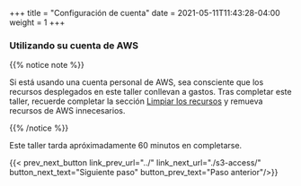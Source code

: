+++
title = "Configuración de cuenta"
date =  2021-05-11T11:43:28-04:00
weight = 1
+++

### Utilizando su cuenta de AWS

{{% notice note %}}

Si está usando una cuenta personal de AWS, sea consciente que los recursos desplegados en este taller conllevan a gastos. Tras completar este taller, recuerde completar la sección [Limpiar los recursos](../../cleanup/) y remueva recursos de AWS innecesarios.

{{% /notice %}}

Este taller tarda apróximadamente 60 minutos en completarse.

{{< prev_next_button link_prev_url="../" link_next_url="./s3-access/" button_next_text="Siguiente paso" button_prev_text="Paso anterior"/>}}
